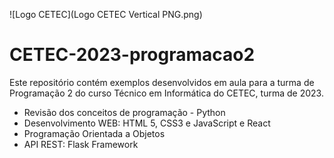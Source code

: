 
![Logo CETEC](Logo CETEC Vertical PNG.png)

# CETEC-2023-programacao2
Este repositório contém exemplos desenvolvidos em aula para a turma de Programação 2 do curso Técnico em Informática do CETEC, turma de 2023.

- Revisão dos conceitos de programação - Python
- Desenvolvimento WEB: HTML 5, CSS3 e JavaScript e React
- Programação Orientada a Objetos
- API REST: Flask Framework
